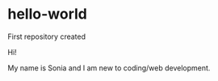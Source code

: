 # hello-world
First repository created

Hi! 

My name is Sonia and I am new to coding/web development.

